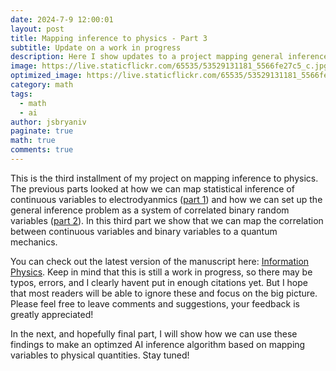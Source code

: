 ```yaml
---
date: 2024-7-9 12:00:01
layout: post
title: Mapping inference to physics - Part 3
subtitle: Update on a work in progress
description: Here I show updates to a project mapping general inference to physics.
image: https://live.staticflickr.com/65535/53529131181_5566fe27c5_c.jpg
optimized_image: https://live.staticflickr.com/65535/53529131181_5566fe27c5_c.jpg
category: math
tags:
  - math
  - ai
author: jsbryaniv
paginate: true
math: true
comments: true
---
```


This is the third installment of my project on mapping inference to physics. The previous parts looked at how we can map statistical inference of continuous variables to electrodyanmics ([part 1](https://jsbryaniv.github.io/information-physics-part-one/)) and how we can set up the general inference problem as a system of correlated binary random variables ([part 2](https://jsbryaniv.github.io/mapping-inference-to-physics/)). In this third part we show that we can map the correlation between continuous variables and binary variables to a quantum mechanics.

You can check out the latest version of the manuscript here: [Information Physics](https://jsbryaniv.github.io/files/Info_Physics_part3.pdf). Keep in mind that this is still a work in progress, so there may be typos, errors, and I clearly havent put in enough citations yet. But I hope that most readers will be able to ignore these and focus on the big picture. Please feel free to leave comments and suggestions, your feedback is greatly appreciated!

In the next, and hopefully final part, I will show how we can use these findings to make an optimzed AI inference algorithm based on mapping variables to physical quantities. Stay tuned!
